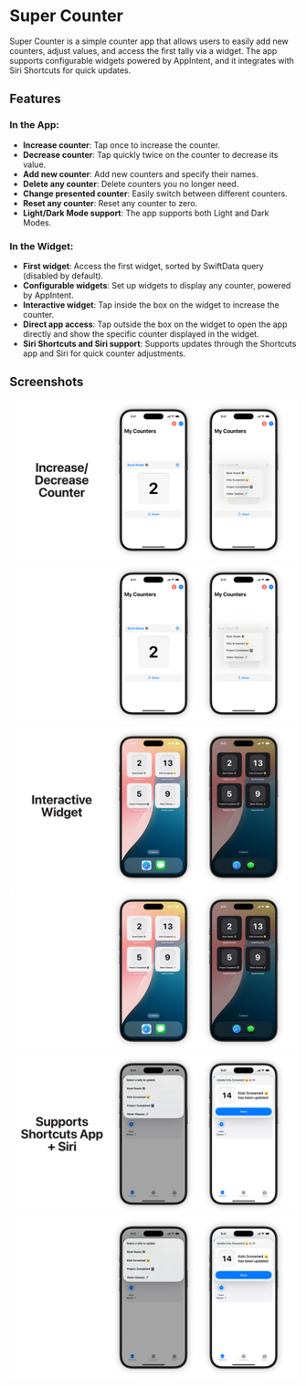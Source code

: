 # Super Counter

Super Counter is a simple counter app that allows users to easily add new counters, adjust values, and access the first tally via a widget. The app supports configurable widgets powered by AppIntent, and it integrates with Siri Shortcuts for quick updates.

## Features

### In the App:
- **Increase counter**: Tap once to increase the counter.
- **Decrease counter**: Tap quickly twice on the counter to decrease its value.
- **Add new counter**: Add new counters and specify their names.
- **Delete any counter**: Delete counters you no longer need.
- **Change presented counter**: Easily switch between different counters.
- **Reset any counter**: Reset any counter to zero.
- **Light/Dark Mode support**: The app supports both Light and Dark Modes.

### In the Widget:
- **First widget**: Access the first widget, sorted by SwiftData query (disabled by default).
- **Configurable widgets**: Set up widgets to display any counter, powered by AppIntent.
- **Interactive widget**: Tap inside the box on the widget to increase the counter.
- **Direct app access**: Tap outside the box on the widget to open the app directly and show the specific counter displayed in the widget.
- **Siri Shortcuts and Siri support**: Supports updates through the Shortcuts app and Siri for quick counter adjustments.

## Screenshots

![](https://raw.githubusercontent.com/npwitk/SuperCounter/refs/heads/iOS/Screenshots/Screenshots_1_L.png#gh-light-mode-only)
![](https://raw.githubusercontent.com/npwitk/SuperCounter/refs/heads/iOS/Screenshots/Screenshots_1_D.png#gh-dark-mode-only)
![](https://raw.githubusercontent.com/npwitk/SuperCounter/refs/heads/iOS/Screenshots/Screenshots_2_L.png#gh-light-mode-only)
![](https://raw.githubusercontent.com/npwitk/SuperCounter/refs/heads/iOS/Screenshots/Screenshots_2_D.png#gh-dark-mode-only)
![](https://raw.githubusercontent.com/npwitk/SuperCounter/refs/heads/iOS/Screenshots/Screenshots_3_L.png#gh-light-mode-only)
![](https://raw.githubusercontent.com/npwitk/SuperCounter/refs/heads/iOS/Screenshots/Screenshots_3_D.png#gh-dark-mode-only)
